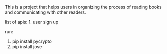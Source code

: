 
This is a project that helps users in organizing the process of reading books 
and communicating with other readers.



list of apis:
    1. user sign up



run:
1. pip install pycrypto
2. pip install jose